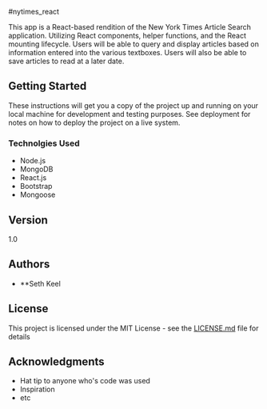 #nytimes_react


This app is a React-based rendition of the New York Times Article Search application. Utilizing React components, helper functions, and the React mounting lifecycle. Users will be able to query and display articles based on information entered into the various textboxes. Users will also be able to save articles to read at a later date.

## Getting Started

These instructions will get you a copy of the project up and running on your local machine for development and testing purposes. See deployment for notes on how to deploy the project on a live system.

### Technolgies Used

* Node.js
* MongoDB
* React.js
* Bootstrap
* Mongoose
## Version

1.0

## Authors

* **Seth Keel

## License

This project is licensed under the MIT License - see the [LICENSE.md](LICENSE.md) file for details

## Acknowledgments

* Hat tip to anyone who's code was used
* Inspiration
* etc
